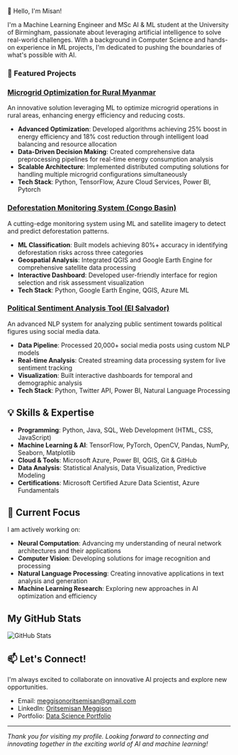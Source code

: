 👋 Hello, I'm Misan!

I'm a Machine Learning Engineer and MSc AI & ML student at the University of Birmingham, passionate about leveraging artificial intelligence to solve real-world challenges. With a background in Computer Science and hands-on experience in ML projects, I'm dedicated to pushing the boundaries of what's possible with AI.

### 🚀 Featured Projects

### [Microgrid Optimization for Rural Myanmar](https://dagshub.com/Omdena/MyanmarChapter_MicroGridOptimization)
An innovative solution leveraging ML to optimize microgrid operations in rural areas, enhancing energy efficiency and reducing costs.
- **Advanced Optimization**: Developed algorithms achieving 25% boost in energy efficiency and 18% cost reduction through intelligent load balancing and resource allocation
- **Data-Driven Decision Making**: Created comprehensive data preprocessing pipelines for real-time energy consumption analysis
- **Scalable Architecture**: Implemented distributed computing solutions for handling multiple microgrid configurations simultaneously
- **Tech Stack**: Python, TensorFlow, Azure Cloud Services, Power BI, Pytorch

### [Deforestation Monitoring System (Congo Basin)](https://dagshub.com/Omdena/ProjectCanopy2)
A cutting-edge monitoring system using ML and satellite imagery to detect and predict deforestation patterns.
- **ML Classification**: Built models achieving 80%+ accuracy in identifying deforestation risks across three categories
- **Geospatial Analysis**: Integrated QGIS and Google Earth Engine for comprehensive satellite data processing
- **Interactive Dashboard**: Developed user-friendly interface for region selection and risk assessment visualization
- **Tech Stack**: Python, Google Earth Engine, QGIS, Azure ML

### [Political Sentiment Analysis Tool (El Salvador)](https://dagshub.com/Omdena/IREX-El-Salvador-Sentiment)
An advanced NLP system for analyzing public sentiment towards political figures using social media data.
- **Data Pipeline**: Processed 20,000+ social media posts using custom NLP models
- **Real-time Analysis**: Created streaming data processing system for live sentiment tracking
- **Visualization**: Built interactive dashboards for temporal and demographic analysis
- **Tech Stack**: Python, Twitter API, Power BI, Natural Language Processing

## 💡 Skills & Expertise

- **Programming**: Python, Java, SQL, Web Development (HTML, CSS, JavaScript)
- **Machine Learning & AI**: TensorFlow, PyTorch, OpenCV, Pandas, NumPy, Seaborn, Matplotlib
- **Cloud & Tools**: Microsoft Azure, Power BI, QGIS, Git & GitHub
- **Data Analysis**: Statistical Analysis, Data Visualization, Predictive Modeling
- **Certifications**: Microsoft Certified Azure Data Scientist, Azure Fundamentals

## 🌟 Current Focus

I am actively working on:
- **Neural Computation**: Advancing my understanding of neural network architectures and their applications
- **Computer Vision**: Developing solutions for image recognition and processing
- **Natural Language Processing**: Creating innovative applications in text analysis and generation
- **Machine Learning Research**: Exploring new approaches in AI optimization and efficiency

## My GitHub Stats  
![GitHub Stats](https://github-readme-stats.vercel.app/api?username=Meggison&show_icons=true&theme=dark)  

## 📫 Let's Connect!

I'm always excited to collaborate on innovative AI projects and explore new opportunities.
- Email: [meggisonoritsemisan@gmail.com](mailto:meggisonoritsemisan@gmail.com)
- LinkedIn: [Oritsemisan Meggison](https://www.linkedin.com/in/oritsemisan-meggison-1b117420b/)
- Portfolio: [Data Science Portfolio](https://www.datascienceportfol.io/meggisonoritsemisan)

---
*Thank you for visiting my profile. Looking forward to connecting and innovating together in the exciting world of AI and machine learning!*

